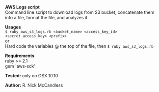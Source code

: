 __AWS Logs script__  
Command line script to download logs from S3 bucket, concatenate them info a file, format the file, and analyzes it  
  
**Usages**  
`$ ruby aws_s3_logs.rb <bucket_name> <access_key_id> <secret_access_key> <prefix>`  
or  
Hard code the variables @ the top of the file, then `$ ruby aws_s3_logs.rb`  

**Requirements**  
ruby >= 2.1  
gem 'aws-sdk'  
  
**Tested:** only on OSX 10.10  
  
**Author:** R. Nick McCandless  
